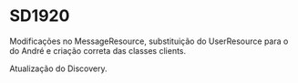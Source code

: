 # SD1920
Modificações no MessageResource, substituição do UserResource para o do André e criação correta das classes clients.

Atualização do Discovery.